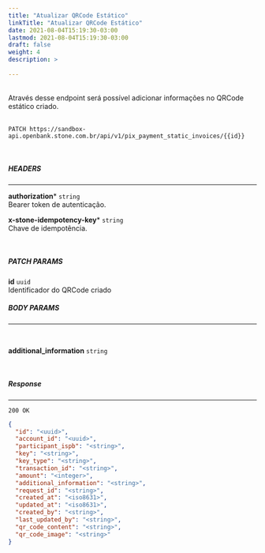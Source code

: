 ```yaml
---
title: "Atualizar QRCode Estático"
linkTitle: "Atualizar QRCode Estático"
date: 2021-08-04T15:19:30-03:00
lastmod: 2021-08-04T15:19:30-03:00
draft: false
weight: 4
description: >
  
---
```

<br>
Através desse endpoint será possível adicionar informações no QRCode estático criado.
<br>
<br>

```
PATCH https://sandbox-api.openbank.stone.com.br/api/v1/pix_payment_static_invoices/{{id}}
```
<br>

##### **HEADERS**
---

**authorization*** `string`
<br> Bearer token de autenticação.

**x-stone-idempotency-key*** `string`
<br> Chave de idempotência.

<br>

##### **PATCH PARAMS**

**id** `uuid`
<br> Identificador do QRCode criado

##### **BODY PARAMS**
---
<br>

**additional_information** `string`

<br>

##### **Response**
---

```
200 OK
```

```json
{
  "id": "<uuid>",
  "account_id": "<uuid>",
  "participant_ispb": "<string>",
  "key": "<string>",
  "key_type": "<string>",
  "transaction_id": "<string>",
  "amount": "<integer>",
  "additional_information": "<string>",  
  "request_id": "<string>",
  "created_at": "<iso8631>",
  "updated_at": "<iso8631>",
  "created_by": "<string>",
  "last_updated_by": "<string>",
  "qr_code_content": "<string>",
  "qr_code_image": "<string>"
}
```

